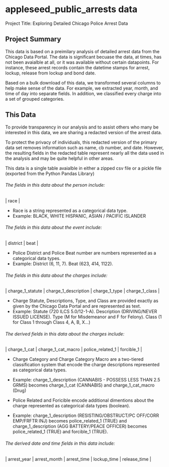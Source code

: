 # appleseed_public_arrests data

Project Title: Exploring Detailed Chicago Police Arrest Data

## Project Summary 
This data is based on a preimilary analysis of detailed arrest data from the Chicago Data Portal. The data is significant becuase the data, at times, has not been avaialble at all, or it was available without certain datapoints.
For instance, these arrest records contain the datetime stamps for arrest, lockup, release from lockup and bond date. 


Based on a bulk download of this data, we transformed several columns to help make sense of the data. 
For example, we extracted year, month, and time of day into separate fields. In addition, we classified every charge into a set of grouped categories.

## This Data
To provide transparency in our analysis and to assist others who many be interested in this data, we are sharing a redacted version of the arrest data.

To protect the privacy of individuals, this redacted version of the primary data set removes information such as name, cb number, and date.
However, the resulting fields in the redacted table represent nearly all the data used in the analysis and may be quite helpful in other areas.


This data is a single table avaialble in either a zipped csv file or a pickle file (exported from the Python Pandas Library)


###### The fields in this data about the person include:

| race  |

* Race is a string represented as a categorical data type.
* Example: BLACK, WHITE HISPANIC, ASIAN / PACIFIC ISLANDER


###### The fields in this data about the event include:

| district | beat  |

* Police District and Police Beat number are numbers represented as a categorical data types.
* Example: District (6, 11, 7). Beat (623, 414, 1122).


###### The fields in this data about the charges include:

| charge_1_statute | charge_1_description  | charge_1_type | charge_1_class  |

* Charge Statute, Descriptions, Type, and Class are provided exactly as given by the Chicago Data Portal and are represented as text.
* Example: Statute (720 ILCS 5.0/12-1-A). Description (DRIVING/NEVER ISSUED LICENSE). Type (M for Misdemeanor and F for Felony). Class (1 for Class 1 through Class 4, A, B, X...)


###### The derived fields in this data about the charges include:

| charge_1_cat  | charge_1_cat_macro  | police_related_1  | forcible_1  |

* Charge Category and Charge Category Macro are a two-tiered classification system that encode the charge descriptions represented as categorical data types.
* Example: charge_1_description (CANNABIS - POSSESS LESS THAN 2.5 GRMS) becomes charge_1_cat (CANNABIS) and charge_1_cat_macro (Drug)

* Police Related and Foricible encode additional dimentions about the charge represented as categorical data types (boolean).
* Example: charge_1_description (RESISTING/OBSTRUCT/PC OFF/CORR EMP/FRFTR INJ) becomes police_related_1 (TRUE) and charge_1_description (AGG BATTERY/PEACE OFFICER) becomes police_related_1 (TRUE) and forcible_1 (TRUE).

###### The derived date and time fields in this data include:

| arrest_year  | arrest_month  | arrest_time  | lockup_time  | release_time  |







